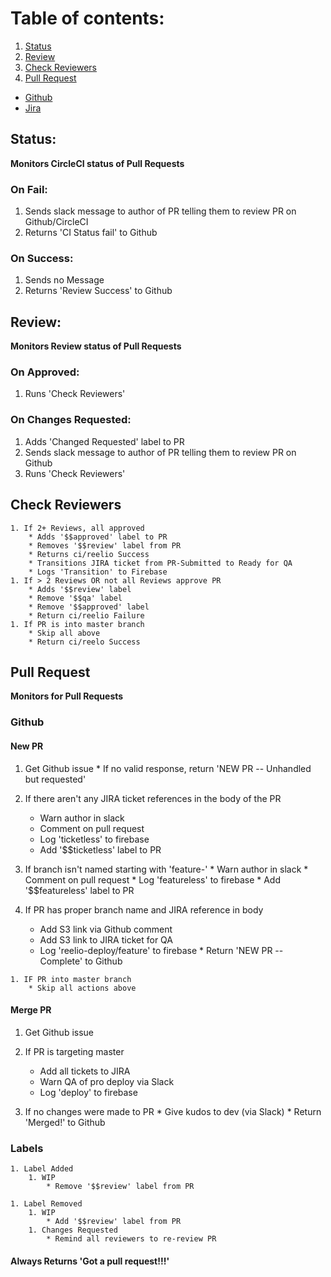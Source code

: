 # Table of contents:
1. [Status](#status)
1. [Review](#review)
1. [Check Reviewers](#check-reviewers)
1. [Pull Request](#pull-request)
  * [Github](#Github)
  * [Jira](#jira)

## Status:
  **Monitors CircleCI status of Pull Requests**

### On Fail:
  1. Sends slack message to author of PR telling them to review PR on Github/CircleCI
  1. Returns 'CI Status fail' to Github

### On Success:
  1. Sends no Message
  1. Returns 'Review Success' to Github


## Review:
  **Monitors Review status of Pull Requests**

### On Approved:
  1. Runs 'Check Reviewers'

### On Changes Requested:
  1. Adds 'Changed Requested' label to PR
  1. Sends slack message to author of PR telling them to review PR on Github
  1. Runs 'Check Reviewers'

## Check Reviewers
	1. If 2+ Reviews, all approved
		* Adds '$$approved' label to PR
		* Removes '$$review' label from PR
		* Returns ci/reelio Success
		* Transitions JIRA ticket from PR-Submitted to Ready for QA
		* Logs 'Transition' to Firebase
	1. If > 2 Reviews OR not all Reviews approve PR
		* Adds '$$review' label
		* Remove '$$qa' label
		* Remove '$$approved' label
		* Return ci/reelio Failure
	1. If PR is into master branch
		* Skip all above
		* Return ci/reelo Success



## Pull Request
 **Monitors for Pull Requests**

### Github

#### New PR  
  1. Get Github issue
    * If no valid response, return 'NEW PR -- Unhandled but requested'

  1. If there aren't any JIRA ticket references in the body of the PR
		* Warn author in slack
		* Comment on pull request
		* Log 'ticketless' to firebase
		* Add '$$ticketless' label to PR

  1. If branch isn't named starting with 'feature-'
    * Warn author in slack
    * Comment on pull request
    * Log 'featureless' to firebase
    * Add '$$featureless' label to PR

  1. If PR has proper branch name and JIRA reference in body
		* Add S3 link via Github comment
		* Add S3 link to JIRA ticket for QA
		* Log 'reelio-deploy/feature' to firebase
    * Return 'NEW PR -- Complete' to Github

	1. IF PR into master branch
		* Skip all actions above

#### Merge PR
  1. Get Github issue

  1. If PR is targeting master
		* Add all tickets to JIRA
		* Warn QA of pro deploy via Slack
		* Log 'deploy' to firebase

  1. If no changes were made to PR
    * Give kudos to dev (via Slack)
    * Return 'Merged!' to Github

### Labels

	1. Label Added
		1. WIP
			* Remove '$$review' label from PR

	1. Label Removed
		1. WIP
			* Add '$$review' label from PR
		1. Changes Requested
			* Remind all reviewers to re-review PR


#### Always Returns 'Got a pull request!!!'
